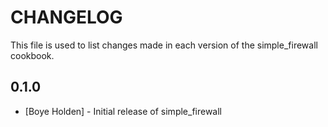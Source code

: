 CHANGELOG
=========

This file is used to list changes made in each version of the simple_firewall cookbook.

0.1.0
-----
- [Boye Holden] - Initial release of simple_firewall